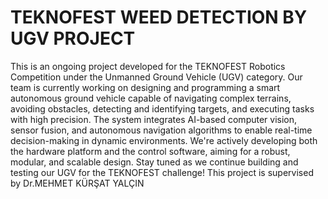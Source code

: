 # TEKNOFEST WEED DETECTION BY UGV PROJECT
 This is an ongoing project developed for the TEKNOFEST Robotics Competition under the Unmanned Ground Vehicle (UGV) category. Our team is currently working on designing and programming a smart autonomous ground vehicle capable of navigating complex terrains, avoiding obstacles, detecting and identifying targets, and executing tasks with high precision.  The system integrates AI-based computer vision, sensor fusion, and autonomous navigation algorithms to enable real-time decision-making in dynamic environments. We're actively developing both the hardware platform and the control software, aiming for a robust, modular, and scalable design.  Stay tuned as we continue building and testing our UGV for the TEKNOFEST challenge! This project is supervised by Dr.MEHMET KÜRŞAT YALÇIN
